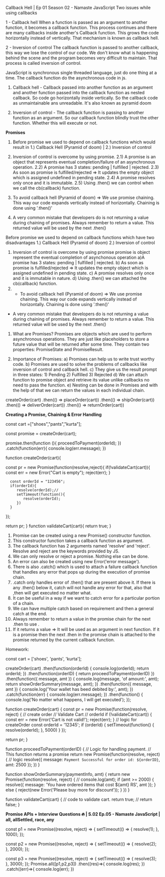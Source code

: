 Callback Hell | Ep 01 Season 02 - Namaste JavaScript
Two issues while using callbacks

1 - Callback hell
When a function is passed as an argument to another function, it becomes a callback function. This process continues and there are many callbacks inside another's Callback function.
This grows the code horizontally instead of vertically. That mechanism is known as callback hell.

2 - Inversion of control
The callback function is passed to another callback, this way we lose the control of our code. We don't know what is happening behind the scene and the program becomes very difficult to maintain.
That process is called inversion of control.

JavaScript is synchronous single threaded language, just do one thing at a time.
The callback function do the asynchronous code in js.

1. Callback hell - Callback passed into another function as an argument and another function passed into the callback function as nested callback. So code go horizontally inside vertically. So the callback code as unmaintainable ans unreadable. It's also known as pyramid doom

2. Inversion of control - The callback function is passing to another function as an argument. So our callback function blindly trust the other function. Whether this will execute or not.

**Promises**

1. Before promise we used to depend on callback functions which would result in 1.) Callback Hell (Pyramid of doom) | 2.) Inversion of control
2. Inversion of control is overcome by using promise.
   2.1) A promise is an object that represents eventual completion/failure of an asynchronous operation.
   2.2) A promise has 3 states: pending | fulfilled | rejected.
   2.3) As soon as promise is fulfilled/rejected => It updates the empty object which is assigned undefined in pending state.
   2.4) A promise resolves only once and it is immutable.
   2.5) Using .then() we can control when we call the cb(callback) function.

3. To avoid callback hell (Pyramid of doom) => We use promise chaining. This way our code expands vertically instead of horizontally. Chaining is done using '.then()'
4. A very common mistake that developers do is not returning a value during chaining of promises. Always remember to return a value. This returned value will be used by the next .then()

Before promise we used to depend on callback functions which have two disadvantages
1.) Callback Hell (Pyramid of doom)
2.) Inversion of control

1. Inversion of control is overcome by using promise
   promise is object represent the eventual completion of asynchonous operation
   a)A promise has 3 states: pending | fulfilled | rejected.
   b) As soon as promise is fulfilled/rejected => It updates the empty object which is assigned undefined in pending state.
   c) A promise resolves only once and it is immutable in nature.
   d) Using .then() we can attached the cb(callback) function.
2. - To avoid callback hell (Pyramid of doom) => We use promise chaining. This way our code expands vertically instead of horizontally. Chaining is done using '.then()'

- A very common mistake that developers do is not returning a value during chaining of promises. Always remember to return a value. This returned value will be used by the next .then()

1. What are Promises?
   Promises are objects which are used to perform asynchronous operations. They are just like placeholders to store a future value that will be returned after some time. They contain two properties: PromiseState and PromiseResult.

2. Importance of Promises:
   a) Promises can help us to write trust worthy code.
   b) Promises are used to solve the problems of callbacks like inversion of control and callback hell.
   c) They give us the result prompt in three states: 1) Pending 2) Fulfilled 3) Rejected
   d) We can attach function to promise object and retrieve its value unlike callbacks no need to pass the function.
   e) Nesting can be done in Promises and with the help of that we can return the values in each individual chain.

createOrder(cart)
.then(() => placeOrder(cart))
.then(() => shipOrder(cart))
.then(() => deliverOrder(cart))
.then(() => returnOrder(cart))

**Creating a Promise, Chaining & Error Handling**

const cart =["shoes","pants","kurta"];

const promise = createOrder(cart);

promise.then(function (){
proceedToPayment(orderId);
})
.catch(function(err){
console.log(err.message);
})

function createOrder(cart){

const pr = new Promise(function(resolve,reject){
if(!validateCart(cart)){
const err = new Error("Cart is empty");
reject(err);
}

      const orderId = "123456";
      if(orderId){
         resolve(orderId);//
         setTimeout(function(){
            resolve(orderId);
         })
      }

});

return pr;
}
function validateCart(cart){
return true;
}

1. Promise can be created using a new Promise() constructor function.
2. This constructor function takes a callback function as argument.
3. The callback function has 2 arguments named 'resolve' and 'reject'. Resolve and reject are the keywords provided by JS.
4. We can only resolve or reject a promise. Nothing else can be done.
5. An error can also be created using new Error('error message').
6. There is also .catch() which is used to attach a failure callback function that handles any error that pops up during the execution of promise chain.
7. .catch only handles error of .then() that are present above it. If there is any .then() below it, catch will not handle any error for that, also that ,then will get executed no matter what.
8. It can be useful in a way if we want to catch error for a particular portion of a chain.
9. We can have multiple catch based on requirement and then a general catch at the end.
10. Always remember to return a value in the promise chain for the next .then to use .
11. If it returns a value => It will be used as an argument in next function. If it is a promise then the next .then in the promise chain is attached to the promise returned by the current callback function.

Homework:

const cart = ['shoes', 'pants', 'kurta'];

createOrder(cart)
.then(function(orderId) {
console.log(orderId);
return orderId;
})
.then(function(orderID) {
return proceedToPayment(orderID)
})
.then(function({ message, amt }) {
console.log(message, 'of amount:', amt);
return showOrderSummary(message, amt);
})
.then(function({ message, amt }) {
console.log('Your wallet has beed debited by:', amt);
})
.catch(function(err) {
console.log(err.message);
})
.then(function() {
console.log('No matter what happens, I will get executed');
});

function createOrder(cart) {
const pr = new Promise(function(resolve, reject) {
// create order
// Validate Cart
// orderId
if (!validateCart(cart)) {
const err = new Error('Cart is not valid!');
reject(err);
}
// logic for createOrder
const orderId = '12345';
if (orderId) {
setTimeout(function() {
resolve(orderId);
}, 5000)
}
});

return pr;
}

function proceedToPayment(orderID) {
// Logic for handling payment.
// This function returns a promise
return new Promise(function(resolve, reject) {
// logic
resolve({ message: `Payment Successful for order id: ${orderID}`, amt: 2500 });
})
}

function showOrderSummary(paymentInfo, amt) {
return new Promise(function(resolve, reject) {
// console.log(amt);
if (amt >= 2000) {
resolve({ message: 'You have ordered items that cost ${amt} RS', amt });
} else {
reject(new Error('Please buy more for discount'));
}
})
}

function validateCart(cart) {
// code to validate cart.
return true;
// return false;
}

**Promise APIs + Interview Questions 🔥 | S.02 Ep.05 - Namaste JavaScript | all, allSettled, race, any**

const p1 = new Promise((resolve, reject) => {
setTimeout(() => {
resolve(1);
}, 1000);
});

const p2 = new Promise((resolve, reject) => {
setTimeout(() => {
resolve(2);
}, 2000);
});

const p3 = new Promise((resolve, reject) => {
setTimeout(() => {
resolve(3);
}, 3000);
});
Promise.all([p1,p2,p3])
.then((res)=>{
console.log(res);
})
.catch((err)=>{
console.log(err);
})

